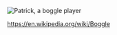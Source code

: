 ![Patrick, a boggle player](https://upload.wikimedia.org/wikipedia/en/3/33/Patrick_Star.svg)

https://en.wikipedia.org/wiki/Boggle
